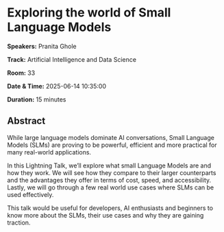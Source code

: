 # Exploring the world of Small Language Models

**Speakers:** Pranita Ghole
                    
**Track:** Artificial Intelligence and Data Science
                    
**Room:** 33
                    
**Date & Time:** 2025-06-14 10:35:00
                    
**Duration:** 15 minutes
                    
## Abstract
                    
While large language models dominate AI conversations, Small Language Models (SLMs) are proving to be powerful, efficient and more practical for many real-world applications.

In this Lightning Talk, we’ll explore what small Language Models are and how they work. We will see how they compare to their larger counterparts and the advantages they offer in terms of cost, speed, and accessibility. Lastly, we will go through a few real world use cases where SLMs can be used effectively.

This talk would be useful for developers, AI enthusiasts and beginners to know more about the SLMs, their use cases and why they are gaining traction.
